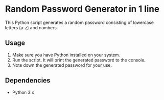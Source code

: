 # Random Password Generator in 1 line

This Python script generates a random password consisting of lowercase letters (a-z) and numbers.

## Usage

1. Make sure you have Python installed on your system.
2. Run the script. It will print the generated password to the console.
3. Note down the generated password for your use.

## Dependencies

- Python 3.x